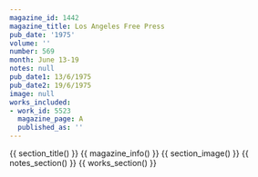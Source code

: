 ```yaml
---
magazine_id: 1442
magazine_title: Los Angeles Free Press
pub_date: '1975'
volume: ''
number: 569
month: June 13-19
notes: null
pub_date1: 13/6/1975
pub_date2: 19/6/1975
image: null
works_included:
- work_id: 5523
  magazine_page: A
  published_as: ''
---
```


{{ section_title() }}
{{ magazine_info() }}
{{ section_image() }}
{{ notes_section() }}
{{ works_section() }}
